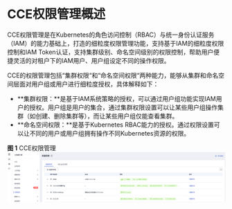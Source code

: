 # CCE权限管理概述<a name="cce_01_0187"></a>

CCE权限管理是在Kubernetes的角色访问控制（RBAC）与统一身份认证服务（IAM）的能力基础上，打造的细粒度权限管理功能，支持基于IAM的细粒度权限控制和IAM Token认证，支持集群级别、命名空间级别的权限控制，帮助用户便捷灵活的对租户下的IAM用户、用户组设定不同的操作权限。

CCE的权限管理包括“集群权限“和“命名空间权限“两种能力，能够从集群和命名空间层面对用户组或用户进行细粒度授权，具体解释如下：

-   **集群权限：**是基于IAM系统策略的授权，可以通过用户组功能实现IAM用户的授权。用户组是用户的集合，通过集群权限设置可以让某些用户组操作集群（如创建、删除集群等），而让某些用户组仅能查看集群。
-   **命名空间权限：**是基于Kubernetes RBAC能力的授权。通过权限设置可以让不同的用户或用户组拥有操作不同Kubernetes资源的权限。

**图 1**  CCE权限管理<a name="fig338584562419"></a>  
![](figures/CCE权限管理.png "CCE权限管理")

